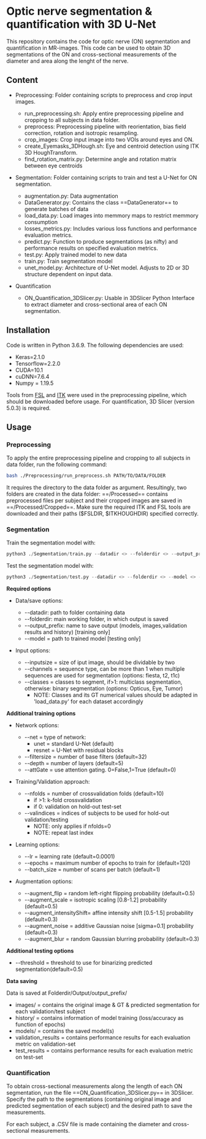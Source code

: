 # Optic nerve segmentation & quantification with 3D U-Net

This repository contains the code for optic nerve (ON) segmentation and quantification in MR-images. This code can be used to obtain 3D segmentations of the ON and cross-sectional measurements of the diameter and area along the lenght of the nerve.

## Content
- Preprocessing: Folder containing scripts to preprocess and crop input images.
  * run_preprocessing.sh: Apply entire preprocessing pipeline and cropping to all subjects in data folder.
  * preprocess: Preprocessing pipeline with reorientation, bias field correction, rotation and isotropic resampling.
  * crop_images: Crop input image into two VOIs around eyes and ON. 
  * create_Eyemasks_3DHough.sh: Eye and centroid detection using ITK 3D HoughTransform. 
  * find_rotation_matrix.py: Determine angle and rotation matrix between eye centroids


- Segmentation: Folder containing scripts to train and test a U-Net for ON segmentation.
   * augmentation.py: Data augmentation
   * DataGenerator.py: Contains the class ==DataGenerator== to generate batches of data
   * load_data.py: Load images into memmory maps to restrict memmory consumption
   * losses_metrics.py: Includes various loss functions and performance evaluation metrics.
   * predict.py: Function to produce segmentations (as nifty) and performance results on specified evaluation metrics.
   * test.py: Apply trained model to new data
   * train.py: Train segmentation model
   * unet_model.py: Architecture of U-Net model. Adjusts to 2D or 3D structure dependent on input data. 


- Quantification
    * ON_Quantification_3DSlicer.py: Usable in 3DSlicer Python Interface to extract diameter and cross-sectional area of each ON segmentation.

## Installation
Code is written in Python 3.6.9. 
The following dependencies are used: 
* Keras=2.1.0
* Tensorflow=2.2.0
* CUDA=10.1
* cuDNN=7.6.4
* Numpy = 1.19.5

Tools from [FSL](https://fsl.fmrib.ox.ac.uk/fsl/fslwiki) and [ITK](https://itk.org/) were used in the preprocessing pipeline, which should be downloaded before usage. For quantification, 3D Slicer (version 5.0.3) is required.

## Usage

### Preprocessing
To apply the entire preprocessing pipeline and cropping to all subjects in data folder, run the following command: 
```bash
bash ./Preprocessing/run_preprocess.sh PATH/TO/DATA/FOLDER
 ``` 
It requires the directory to the data folder as argument. 
Resultingly, two folders are created in the data folder: ==/Processed== contains preprocessed files per subject and their cropped images are saved in ==/Processed/Cropped==. Make sure the required ITK and FSL tools are downloaded and their paths ($FSLDIR, $ITKHOUGHDIR) specified correctly. 

### Segmentation
Train the segmentation model with: 
```python
python3 ./Segmentation/train.py --datadir <> --folderdir <> --output_prefix <> --inputsize <> --channels <> --classes <>
 ``` 

Test the segmentation model with:
```python
python3 ./Segmentation/test.py --datadir <> --folderdir <> --model <> --inputsize <> --channels <> --classes <>
 ``` 

**Required options**
* Data/save options:
	* --datadir: path to folder containing data
	* --folderdir: main working folder, in which output is saved
	* --output_prefix: name to save output (models, images,validation results and history) [training only]
    * --model = path to trained model [testing only]

* Input options:
	* --inputsize = size of iput image, should be dividable by two
	* --channels = sequence type, can be more than 1 when multiple sequences are used for segmentation (options: fiesta, t2, t1c)
	* --classes = classes to segment, if>1: multiclass segmentation, otherwise: binary segmentation (options: Opticus, Eye, Tumor)
		* NOTE: Classes and its GT numerical values should be adapted in 'load_data.py' for each dataset accordingly

**Additional training options**
* Network options:
	* --net = type of network:
	    * unet = standard U-Net (default)
 	    * resnet = U-Net with residual blocks
	* --filtersize = number of base filters (default=32)
	* --depth = number of layers (default=5)
	* --attGate = use attention gating. 0=False,1=True (default=0)


* Training/Validation approach:
	* --nfolds = number of crossvalidation folds (default=10)
	    * if >1: k-fold crossvalidation
	    * if 0:  validation on hold-out test-set
	* --valindices = indices of subjects to be used for hold-out validation/testing
	    * NOTE: only applies if nfolds=0
	    * NOTE: repeat last index
		

* Learning options:
	* --lr = learning rate (default=0.0001)
	* --epochs = maximum number of epochs to train for (default=120)
	* --batch_size = number of scans per batch (default=1)


* Augmentation options:
	* --augment_flip = random left-right flipping probability (default=0.5)
	* --augment_scale = isotropic scaling [0.8-1.2] probability (default=0.5)
	* --augment_intensityShift= affine intensity shift [0.5-1.5] probability (default=0.3)
	* --augment_noise = additive Gaussian noise [sigma=0.1] probability (default=0.3)
	* --augment_blur = random Gaussian blurring probability (default=0.3)

**Additional testing options**
* --threshold = threshold to use for binarizing predicted segmentation(default=0.5)

**Data saving**

Data is saved at Folderdir/Output/output_prefix/ 
* images/ = contains the original image & GT & predicted segmentation for each validation/test subject
* history/ = contains information of model training (loss/accuracy as function of epochs)
* models/ = contains the saved model(s)
* validation_results = contains performance results for each evaluation metric on validation-set
* test_results = contains performance results for each evaluation metric on test-set


### Quantification
To obtain cross-sectional measurements along the length of each ON segmentation, run the file ==ON_Quantification_3DSlicer.py== in 3DSlicer. 
Specify the path to the segmentations (containing original image and predicted segmentation of each subject) and the desired path to save the measurements. 

For each subject, a .CSV file is made containing the diameter and cross-sectional measurements.

